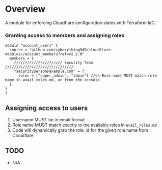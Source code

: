 # Overview

A module for enforcing Cloudflare configuration states with Terraform IaC.

### Granting access to members and assigning roles
```hcl
module "account_users" {
  source = "github.com/cyberviking949/cloudflare-modules//account_members?ref=v2.2.0"
  members = {
    ////////////////////// Security Team ///////////////////////////////
    "securityperson@example.com" = {
      roles = ["super_admin", "admin"] //<< Role name MUST match role name in avail_roles.md, or from the console
  }
}
}
```


## Assigning access to users
1. Username MUST be in email format
2. Role name MUST match exactly to the available roles in `avail_roles.md`
3. Code will dynamically grab the role_id for the given role name from Cloudflare

## TODO
* N/A